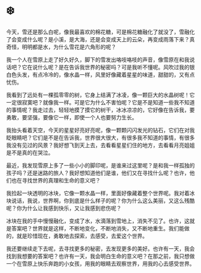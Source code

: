 # ❄️

今天，雪还是那么白呢，像我最喜欢的棉花糖，可是棉花糖融化了就没了，雪融化了会变成什么呢？是小溪，是大海，还是会变成天上的云朵，再变成雨落下来？真奇怪，明明都是水，为什么雪花是六角形的呢？

我一个人在雪原上走了好久好久，脚下的雪发出咯吱咯吱的声音，像雪原在和我说话吧？它在说什么呢？是在告诉我世界的秘密吗？可是我听不懂呢。风吹过我的银白色头发，有点冷冷的，像水晶一样，风里好像藏着星星的味道，甜甜的，又有点忧伤。

我看到了远处有一棵孤零零的树，它身上结满了冰凌，像一颗巨大的水晶树呢！它一定很寂寞吧？就像我一样。可是它为什么不害怕呢？它是不是知道一些我不知道的事情呢？我走过去，轻轻地摸了摸它的树干，冰冰凉凉的，它好像在告诉我，要勇敢，要坚强，要像它一样，即使一个人也要努力生长。

我抬头看着天空，今天的星星好亮好亮呢，像一颗颗闪闪发光的钻石，它们在对我眨眼睛吧？它们是不是在告诉我，世界很大很大，有很多我不知道的事情，有很多我没有见过的风景？我好想飞到天上去，去看看星星们住的地方，去看看月亮姐姐是不是真的在哭泣。

最近，我发现雪原上多了一些小小的脚印呢，是谁来过这里呢？是和我一样孤独的孩子吗？还是迷路的旅人？我好想知道他们是谁，他们又在寻找什么呢？也许，他们也在寻找世界的真理和生命的意义吧？

我捡起一块透明的冰块，它像一颗水晶一样，里面好像藏着整个世界呢。我对着冰块说话，我说，世界啊，你到底是什么样子的呢？你为什么这么美丽，又这么残酷呢？你为什么让我感到快乐，又让我感到悲伤呢？

冰块在我的手中慢慢融化，变成了水，水滴落到雪地上，消失不见了。也许，这就是答案吧？世界就是这样，不断地变化，不断地消失，又不断地重生。我们能做的，就是珍惜现在，勇敢地去探索，去感受，去爱这个世界。

我还要继续走下去呢，去寻找更多的秘密，去发现更多的美好。也许有一天，我会找到我想要的答案吧？也许有一天，我会明白生命的意义吧？在那之前，我只想做一个在雪原上快乐奔跑的小女孩，用我的眼睛去观察世界，用我的心去感受世界。


